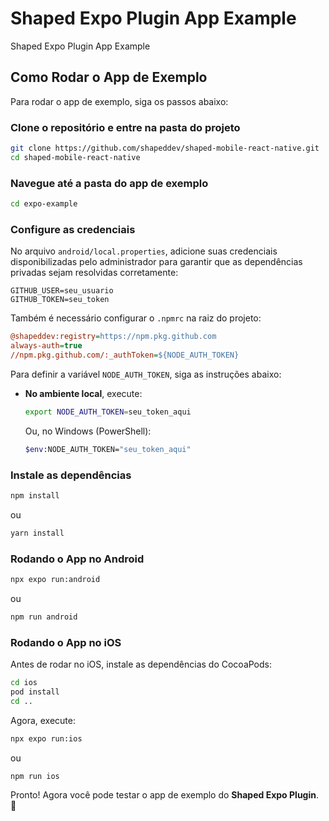 # Shaped Expo Plugin App Example

Shaped Expo Plugin App Example

## Como Rodar o App de Exemplo

Para rodar o app de exemplo, siga os passos abaixo:

### Clone o repositório e entre na pasta do projeto

```sh
git clone https://github.com/shapeddev/shaped-mobile-react-native.git
cd shaped-mobile-react-native
```

### Navegue até a pasta do app de exemplo

```sh
cd expo-example
```

### Configure as credenciais

No arquivo `android/local.properties`, adicione suas credenciais disponibilizadas pelo administrador para garantir que as dependências privadas sejam resolvidas corretamente:

```properties
GITHUB_USER=seu_usuario
GITHUB_TOKEN=seu_token
```

Também é necessário configurar o `.npmrc` na raiz do projeto:

```ini
@shapeddev:registry=https://npm.pkg.github.com
always-auth=true
//npm.pkg.github.com/:_authToken=${NODE_AUTH_TOKEN}
```

Para definir a variável `NODE_AUTH_TOKEN`, siga as instruções abaixo:

- **No ambiente local**, execute:

  ```sh
  export NODE_AUTH_TOKEN=seu_token_aqui
  ```

  Ou, no Windows (PowerShell):

  ```sh
  $env:NODE_AUTH_TOKEN="seu_token_aqui"
  ```

### Instale as dependências

```sh
npm install
```

ou

```sh
yarn install
```

### Rodando o App no Android

```sh
npx expo run:android
```

ou

```sh
npm run android
```

### Rodando o App no iOS

Antes de rodar no iOS, instale as dependências do CocoaPods:

```sh
cd ios
pod install
cd ..
```

Agora, execute:

```sh
npx expo run:ios
```

ou

```sh
npm run ios
```

Pronto! Agora você pode testar o app de exemplo do **Shaped Expo Plugin**. 🚀

